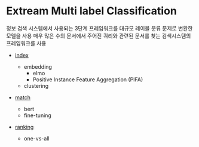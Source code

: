 # Extream Multi label Classification
정보 검색 시스템에서 사용되는 3단계 프레임워크를 대규모 레이블 분류 문제로 변환한 모델을 사용 
매우 많은 수의 문서에서 주어진 쿼리와 관련된 문서를 찾는 검색시스템의 프레임워크를 사용





* [index]()    
    * embedding
      * elmo 
      * Positive Instance Feature Aggregation (PIFA)
    * clustering  
    
* [match]()
    * bert
    * fine-tuning  
    
* [ranking]()
    * one-vs-all 
